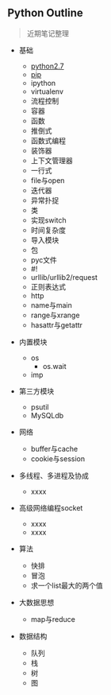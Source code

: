 ## Python Outline
> 近期笔记整理  

- 基础
    -  [python2.7](https://github.com/467754239/python/blob/master/basic/python2.7.md)
    -  [pip](https://github.com/467754239/python/blob/master/basic/pip.md)
    -  ipython
    -  virtualenv
    -  流程控制
    -  容器
    -  函数
    -  推倒式
    -  函数式编程
    -  装饰器
    -  上下文管理器
    -  一行式
    -  file与open
    -  迭代器
    -  异常扑捉
    -  类
    -  实现switch
    -  时间复杂度
    -  导入模块
    -  包
    -  pyc文件
    -  #!
    -  urllib/urllib2/request
    -  正则表达式
    -  http
    -  name与main
    -  range与xrange
    -  hasattr与getattr
	

- 内置模块
    - os 
        - os.wait
    - imp


- 第三方模块
    - psutil
    - MySQLdb


- 网络
    -  buffer与cache
    -  cookie与session


- 多线程、多进程及协成 
    -  xxxx


- 高级网络编程socket
    -  xxxx
    -  xxxx


- 算法 
    -  快排
    -  冒泡
    -  求一个list最大的两个值


- 大数据思想 
    -  map与reduce

- 数据结构
    -  队列
    -  栈
    -  树
    -  图
